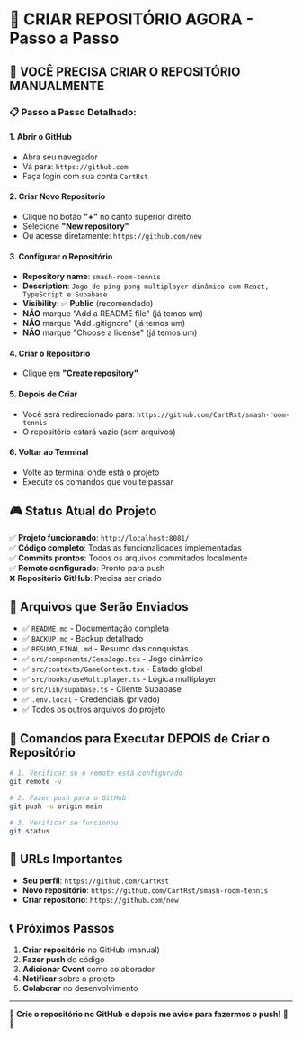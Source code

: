 # 🚀 CRIAR REPOSITÓRIO AGORA - Passo a Passo

## 🎯 **VOCÊ PRECISA CRIAR O REPOSITÓRIO MANUALMENTE**

### **📋 Passo a Passo Detalhado:**

#### **1. Abrir o GitHub**
- Abra seu navegador
- Vá para: `https://github.com`
- Faça login com sua conta `CartRst`

#### **2. Criar Novo Repositório**
- Clique no botão **"+"** no canto superior direito
- Selecione **"New repository"**
- Ou acesse diretamente: `https://github.com/new`

#### **3. Configurar o Repositório**
- **Repository name**: `smash-room-tennis`
- **Description**: `Jogo de ping pong multiplayer dinâmico com React, TypeScript e Supabase`
- **Visibility**: ✅ **Public** (recomendado)
- **NÃO** marque "Add a README file" (já temos um)
- **NÃO** marque "Add .gitignore" (já temos um)
- **NÃO** marque "Choose a license" (já temos um)

#### **4. Criar o Repositório**
- Clique em **"Create repository"**

#### **5. Depois de Criar**
- Você será redirecionado para: `https://github.com/CartRst/smash-room-tennis`
- O repositório estará vazio (sem arquivos)

#### **6. Voltar ao Terminal**
- Volte ao terminal onde está o projeto
- Execute os comandos que vou te passar

## 🎮 **Status Atual do Projeto**

✅ **Projeto funcionando**: `http://localhost:8081/`  
✅ **Código completo**: Todas as funcionalidades implementadas  
✅ **Commits prontos**: Todos os arquivos commitados localmente  
✅ **Remote configurado**: Pronto para push  
❌ **Repositório GitHub**: Precisa ser criado  

## 📁 **Arquivos que Serão Enviados**

- ✅ `README.md` - Documentação completa
- ✅ `BACKUP.md` - Backup detalhado
- ✅ `RESUMO_FINAL.md` - Resumo das conquistas
- ✅ `src/components/CenaJogo.tsx` - Jogo dinâmico
- ✅ `src/contexts/GameContext.tsx` - Estado global
- ✅ `src/hooks/useMultiplayer.ts` - Lógica multiplayer
- ✅ `src/lib/supabase.ts` - Cliente Supabase
- ✅ `.env.local` - Credenciais (privado)
- ✅ Todos os outros arquivos do projeto

## 🚀 **Comandos para Executar DEPOIS de Criar o Repositório**

```bash
# 1. Verificar se o remote está configurado
git remote -v

# 2. Fazer push para o GitHub
git push -u origin main

# 3. Verificar se funcionou
git status
```

## 🎯 **URLs Importantes**

- **Seu perfil**: `https://github.com/CartRst`
- **Novo repositório**: `https://github.com/CartRst/smash-room-tennis`
- **Criar repositório**: `https://github.com/new`

## 📞 **Próximos Passos**

1. **Criar repositório** no GitHub (manual)
2. **Fazer push** do código
3. **Adicionar Cvcnt** como colaborador
4. **Notificar** sobre o projeto
5. **Colaborar** no desenvolvimento

---

**🎯 Crie o repositório no GitHub e depois me avise para fazermos o push!** 🚀✨ 